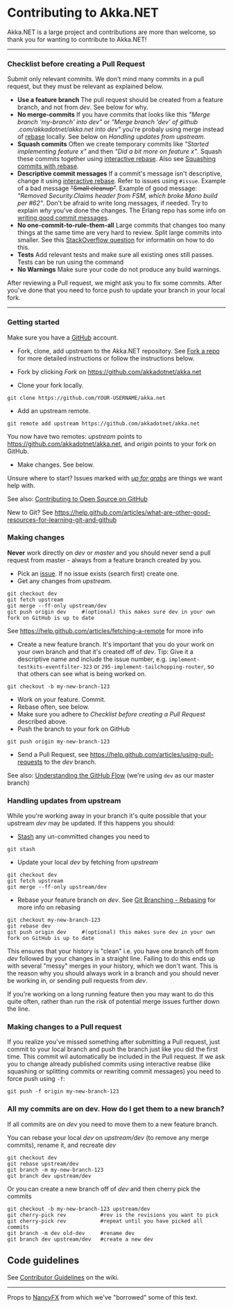 # Contributing to Akka.NET
Akka.NET is a large project and contributions are more than welcome, so thank you for wanting to contribute to Akka.NET!

---

### Checklist before creating a Pull Request
Submit only relevant commits. We don't mind many commits in a pull request, but they must be relevant as explained below.

- __Use a feature branch__ The pull request should be created from a feature branch, and not from _dev_. See below for why.
- __No merge-commits__
If you have commits that looks like this _"Merge branch 'my-branch' into dev"_ or _"Merge branch 'dev' of github .com/akkadotnet/akka.net into dev"_ you're probaly using merge instead of [rebase](https://help.github.com/articles/about-git-rebase) locally. See below on _Handling updates from upstream_. 
- __Squash commits__ Often we create temporary commits like _"Started implementing feature x"_ and then _"Did a bit more on feature x"_. Squash these commits together using [interactive rebase](https://help.github.com/articles/about-git-rebase). Also see [Squashing commits with rebase](http://gitready.com/advanced/2009/02/10/squashing-commits-with-rebase.html).
- __Descriptive commit messages__ If a commit's message isn't descriptive, change it using [interactive rebase](https://help.github.com/articles/about-git-rebase). Refer to issues using `#issue`. Example of a bad message ~~"Small cleanup"~~. Example of good message: _"Removed Security.Claims header from FSM, which broke Mono build per #62"_. Don't be afraid to write long messages, if needed. Try to explain _why_ you've done the changes. The Erlang repo has some info on [writing good commit messages](https://github.com/erlang/otp/wiki/Writing-good-commit-messages).
- __No one-commit-to-rule-them-all__ Large commits that changes too many things at the same time are very hard to review. Split large commits into smaller. See this [StackOverflow question](http://stackoverflow.com/questions/6217156/break-a-previous-commit-into-multiple-commits) for informatin on how to do this.
- __Tests__ Add relevant tests and make sure all existing ones still passes. Tests can be run using the command
- __No Warnings__ Make sure your code do not produce any build warnings.

After reviewing a Pull request, we might ask you to fix some commits. After you've done that you need to force push to update your branch in your local fork.

---

### Getting started
Make sure you have a [GitHub](https://github.com/) account.

- Fork, clone, add upstream to the Akka.NET repository. See [Fork a repo](https://help.github.com/articles/fork-a-repo) for more detailed instructions or follow the instructions below.

- Fork by clicking _Fork_ on https://github.com/akkadotnet/akka.net
- Clone your fork locally. 
```
git clone https://github.com/YOUR-USERNAME/akka.net
```
- Add an upstream remote. 
```
git remote add upstream https://github.com/akkadotnet/akka.net
```
You now have two remotes: _upstream_ points to https://github.com/akkadotnet/akka.net, and _origin_ points to your fork on GitHub.

- Make changes. See below. 

Unsure where to start? Issues marked with [_up for grabs_](https://github.com/akkadotnet/akka.net/labels/up%20for%20grabs) are things we want help with.

See also: [Contributing to Open Source on GitHub](https://guides.github.com/activities/contributing-to-open-source/)

New to Git? See https://help.github.com/articles/what-are-other-good-resources-for-learning-git-and-github

### Making changes
__Never__ work directly on _dev_ or _master_ and you should never send a pull request from master - always from a feature branch created by you.

- Pick an [issue](https://github.com/akkadotnet/akka.net/issues). If no issue exists (search first) create one. 
-  Get any changes from _upstream_. 
```
git checkout dev
git fetch upstream
git merge --ff-only upstream/dev
git push origin dev     #(optional) this makes sure dev in your own fork on GitHub is up to date
```

See https://help.github.com/articles/fetching-a-remote for more info

- Create a new feature branch. It's important that you do your work on your own branch and that it's created off of _dev_. Tip: Give it a descriptive name and include the issue number, e.g. `implement-testkits-eventfilter-323` or `295-implement-tailchopping-router`, so that others can see what is being worked on.
```
git checkout -b my-new-branch-123
```
- Work on your feature. Commit.
- Rebase often, see below. 
- Make sure you adhere to _Checklist before creating a Pull Request_ described above.
- Push the branch to your fork on GitHub
```
git push origin my-new-branch-123
```
- Send a Pull Request, see https://help.github.com/articles/using-pull-requests to the _dev_ branch.

See also: [Understanding the GitHub Flow](https://guides.github.com/introduction/flow/) (we're using `dev` as our master branch)

### Handling updates from upstream

While you're working away in your branch it's quite possible that your upstream _dev_ may be updated. If this happens you should:

- [Stash](http://git-scm.com/book/en/Git-Tools-Stashing) any un-committed changes you need to
```
git stash
```
- Update your local _dev_ by fetching from _upstream_
```
git checkout dev
git fetch upstream
git merge --ff-only upstream/dev
``` 
- Rebase your feature branch on _dev_. See [Git Branching - Rebasing](http://git-scm.com/book/en/Git-Branching-Rebasing) for more info on rebasing
```
git checkout my-new-branch-123
git rebase dev
git push origin dev     #(optional) this makes sure dev in your own fork on GitHub is up to date
```
This ensures that your history is "clean" i.e. you have one branch off from _dev_ followed by your changes in a straight line. Failing to do this ends up with several "messy" merges in your history, which we don't want. This is the reason why you should always work in a branch and you should never be working in, or sending pull requests from _dev_.

If you're working on a long running feature then you may want to do this quite often, rather than run the risk of potential merge issues further down the line.

### Making changes to a Pull request
If you realize you've missed something after submitting a Pull request, just commit to your local branch and push the branch just like you did the first time. This commit wil automatically be included in the Pull request.
If we ask you to change already published commits using interactive reabse (like squashing or splitting commits or  rewriting commit messages) you need to force push using `-f`:
```
git push -f origin my-new-branch-123
```

### All my commits are on dev. How do I get them to a new branch? ###
If all commits are on _dev_ you need to move them to a new feature branch. 

You can rebase your local _dev_ on _upstream/dev_ (to remove any merge commits), rename it, and recreate _dev_
```
git checkout dev
git rebase upstream/dev
git branch -m my-new-branch-123
git branch dev upstream/dev
```
Or you can create a new branch off of _dev_ and then cherry pick the commits
```
git checkout -b my-new-branch-123 upstream/dev
git cherry-pick rev           #rev is the revisions you want to pick
git cherry-pick rev           #repeat until you have picked all commits
git branch -m dev old-dev     #rename dev
git branch dev upstream/dev   #create a new dev
```

## Code guidelines

See [Contributor Guidelines](http://akkadotnet.github.io/wiki/Contributor%20guidelines) on the wiki.

---
Props to [NancyFX](https://github.com/NancyFx/Nancy) from which we've "borrowed" some of this text.
